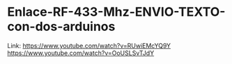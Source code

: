 # Enlace-RF-433-Mhz-ENVIO-TEXTO-con-dos-arduinos

Link: https://www.youtube.com/watch?v=RUwiEMcYQ9Y
https://www.youtube.com/watch?v=OoUSLSvTJdY
